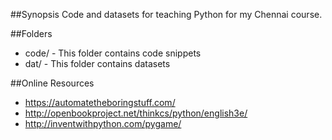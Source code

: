 ##Synopsis
Code and datasets for teaching Python for my Chennai course.

##Folders
- code/ - This folder contains code snippets
- dat/ - This folder contains datasets

##Online Resources
- https://automatetheboringstuff.com/
- http://openbookproject.net/thinkcs/python/english3e/
- http://inventwithpython.com/pygame/
